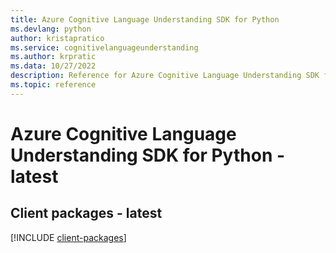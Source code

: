 ```yaml
---
title: Azure Cognitive Language Understanding SDK for Python
ms.devlang: python
author: kristapratico
ms.service: cognitivelanguageunderstanding
ms.author: krpratic
ms.data: 10/27/2022
description: Reference for Azure Cognitive Language Understanding SDK for Python
ms.topic: reference
---
```

# Azure Cognitive Language Understanding SDK for Python - latest

## Client packages - latest
[!INCLUDE [client-packages](cognitive-language-understanding-client-index.md)]